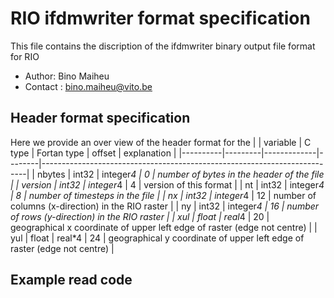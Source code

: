 RIO ifdmwriter format specification
===================================

This file contains the discription of the ifdmwriter binary output file format for RIO

* Author: Bino Maiheu
* Contact : bino.maiheu@vito.be

## Header format specification

Here we provide an over view of the header format for the 
|
| variable | C type  | Fortan type | offset | explanation                                                              |
|----------|---------|-------------|--------|--------------------------------------------------------------------------|
| nbytes   |   int32 |   integer*4 |      0 | number of bytes in the header of the file                                |
| version  |   int32 |   integer*4 |      4 | version of this format                                                   |
| nt       |   int32 |   integer*4 |      8 | number of timesteps in the file                                          |
| nx       |   int32 |   integer*4 |     12 | number of columns (x-direction) in the RIO raster                        |
| ny       |   int32 |   integer*4 |     16 | number of rows (y-direction) in the RIO raster                           |
| xul      |   float |      real*4 |     20 | geographical x coordinate of upper left edge of raster (edge not centre) |
| yul      |   float |      real*4 |     24 | geographical y coordinate of upper left edge of raster (edge not centre) |



## Example read code
